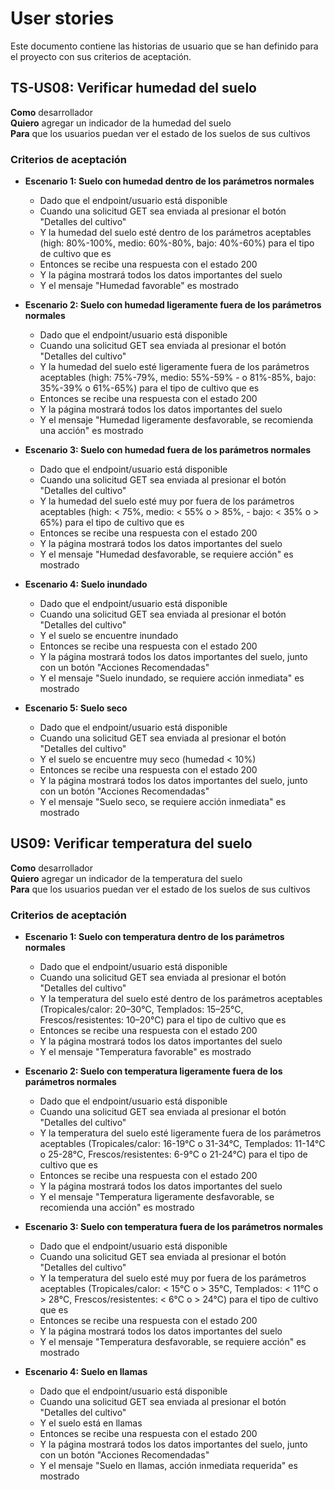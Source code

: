 # User stories
Este documento contiene las historias de usuario que se han definido para el proyecto con sus criterios de aceptación.

## TS-US08: Verificar humedad del suelo

**Como** desarrollador  
**Quiero** agregar un indicador de la humedad del suelo  
**Para** que los usuarios puedan ver el estado de los suelos de sus cultivos

### Criterios de aceptación

- **Escenario 1: Suelo con humedad dentro de los parámetros normales**
  - Dado que el endpoint/usuario está disponible
  - Cuando una solicitud GET sea enviada al presionar el botón "Detalles del cultivo"
  - Y la humedad del suelo esté dentro de los parámetros aceptables (high: 80%-100%, medio: 60%-80%, bajo: 40%-60%) para el tipo de cultivo que es
  - Entonces se recibe una respuesta con el estado 200
  - Y la página mostrará todos los datos importantes del suelo
  - Y el mensaje "Humedad favorable" es mostrado

- **Escenario 2: Suelo con humedad ligeramente fuera de los parámetros normales**
  - Dado que el endpoint/usuario está disponible
  - Cuando una solicitud GET sea enviada al presionar el botón "Detalles del cultivo"
  - Y la humedad del suelo esté ligeramente fuera de los parámetros aceptables (high: 75%-79%, medio: 55%-59%  - o 81%-85%, bajo: 35%-39% o 61%-65%) para el tipo de cultivo que es
  - Entonces se recibe una respuesta con el estado 200
  - Y la página mostrará todos los datos importantes del suelo
  - Y el mensaje "Humedad ligeramente desfavorable, se recomienda una acción" es mostrado

- **Escenario 3: Suelo con humedad fuera de los parámetros normales**
  - Dado que el endpoint/usuario está disponible
  - Cuando una solicitud GET sea enviada al presionar el botón "Detalles del cultivo"
  - Y la humedad del suelo esté muy por fuera de los parámetros aceptables (high: < 75%, medio: < 55% o > 85%,  - bajo: < 35% o > 65%) para el tipo de cultivo que es
  - Entonces se recibe una respuesta con el estado 200
  - Y la página mostrará todos los datos importantes del suelo
  - Y el mensaje "Humedad desfavorable, se requiere acción" es mostrado

- **Escenario 4: Suelo inundado**
  - Dado que el endpoint/usuario está disponible
  - Cuando una solicitud GET sea enviada al presionar el botón "Detalles del cultivo"
  - Y el suelo se encuentre inundado
  - Entonces se recibe una respuesta con el estado 200
  - Y la página mostrará todos los datos importantes del suelo, junto con un botón "Acciones Recomendadas"
  - Y el mensaje "Suelo inundado, se requiere acción inmediata" es mostrado

- **Escenario 5: Suelo seco**
  - Dado que el endpoint/usuario está disponible
  - Cuando una solicitud GET sea enviada al presionar el botón "Detalles del cultivo"
  - Y el suelo se encuentre muy seco (humedad < 10%)
  - Entonces se recibe una respuesta con el estado 200
  - Y la página mostrará todos los datos importantes del suelo, junto con un botón "Acciones Recomendadas"
  - Y el mensaje "Suelo seco, se requiere acción inmediata" es mostrado

## US09: Verificar temperatura del suelo	

**Como** desarrollador  
**Quiero** agregar un indicador de la temperatura del suelo  
**Para** que los usuarios puedan ver el estado de los suelos de sus cultivos

### Criterios de aceptación

- **Escenario 1: Suelo con temperatura dentro de los parámetros normales**
  - Dado que el endpoint/usuario está disponible
  - Cuando una solicitud GET sea enviada al presionar el botón "Detalles del cultivo"
  - Y la temperatura del suelo esté dentro de los parámetros aceptables (Tropicales/calor: 20–30°C, Templados: 15–25°C, Frescos/resistentes: 10–20°C) para el tipo de cultivo que es
  - Entonces se recibe una respuesta con el estado 200
  - Y la página mostrará todos los datos importantes del suelo
  - Y el mensaje "Temperatura favorable" es mostrado

- **Escenario 2: Suelo con temperatura ligeramente fuera de los parámetros normales**
  - Dado que el endpoint/usuario está disponible
  - Cuando una solicitud GET sea enviada al presionar el botón "Detalles del cultivo"
  - Y la temperatura del suelo esté ligeramente fuera de los parámetros aceptables (Tropicales/calor: 16-19°C o 31-34°C, Templados: 11-14°C o 25-28°C, Frescos/resistentes: 6-9°C o 21-24°C) para el tipo de cultivo que es
  - Entonces se recibe una respuesta con el estado 200
  - Y la página mostrará todos los datos importantes del suelo
  - Y el mensaje "Temperatura ligeramente desfavorable, se recomienda una acción" es mostrado

- **Escenario 3: Suelo con temperatura fuera de los parámetros normales**
  - Dado que el endpoint/usuario está disponible
  - Cuando una solicitud GET sea enviada al presionar el botón "Detalles del cultivo"
  - Y la temperatura del suelo esté muy por fuera de los parámetros aceptables (Tropicales/calor: < 15°C o > 35°C, Templados: < 11°C o > 28°C, Frescos/resistentes: < 6°C o > 24°C) para el tipo de cultivo que es
  - Entonces se recibe una respuesta con el estado 200
  - Y la página mostrará todos los datos importantes del suelo
  - Y el mensaje "Temperatura desfavorable, se requiere acción" es mostrado

- **Escenario 4: Suelo en llamas**
  - Dado que el endpoint/usuario está disponible
  - Cuando una solicitud GET sea enviada al presionar el botón "Detalles del cultivo"
  - Y el suelo está en llamas
  - Entonces se recibe una respuesta con el estado 200
  - Y la página mostrará todos los datos importantes del suelo, junto con un botón "Acciones Recomendadas"
  - Y el mensaje "Suelo en llamas, acción inmediata requerida" es mostrado